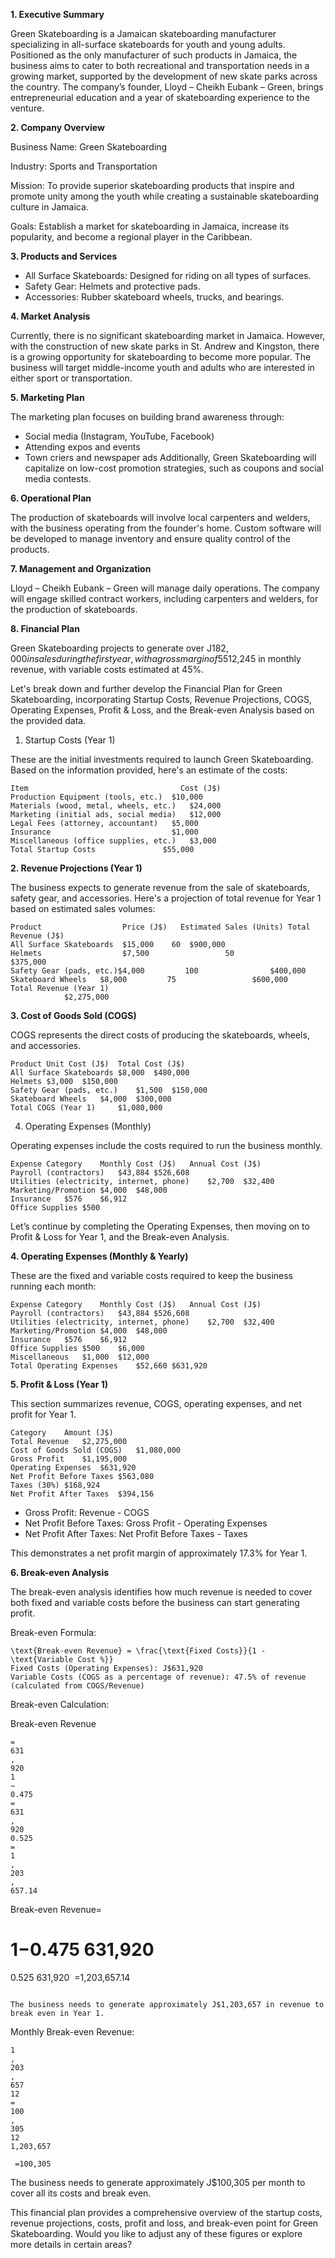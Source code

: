

**1. Executive Summary**

Green Skateboarding is a Jamaican skateboarding manufacturer specializing in all-surface skateboards for youth and young adults. Positioned as the only manufacturer of such products in Jamaica, the business aims to cater to both recreational and transportation needs in a growing market, supported by the development of new skate parks across the country. The company’s founder, Lloyd – Cheikh Eubank – Green, brings entrepreneurial education and a year of skateboarding experience to the venture.

**2. Company Overview**

Business Name: Green Skateboarding

Industry: Sports and Transportation

Mission: To provide superior skateboarding products that inspire and promote unity among the youth while creating a sustainable skateboarding culture in Jamaica.

Goals: Establish a market for skateboarding in Jamaica, increase its popularity, and become a regional player in the Caribbean.

**3. Products and Services**

- All Surface Skateboards: Designed for riding on all types of surfaces.
- Safety Gear: Helmets and protective pads.
- Accessories: Rubber skateboard wheels, trucks, and bearings.

**4. Market Analysis**

Currently, there is no significant skateboarding market in Jamaica. However, with the construction of new skate parks in St. Andrew and Kingston, there is a growing opportunity for skateboarding to become more popular. The business will target middle-income youth and adults who are interested in either sport or transportation.

**5. Marketing Plan**

The marketing plan focuses on building brand awareness through:

- Social media (Instagram, YouTube, Facebook)
- Attending expos and events
- Town criers and newspaper ads
Additionally, Green Skateboarding will capitalize on low-cost promotion strategies, such as coupons and social media contests.

**6. Operational Plan**

The production of skateboards will involve local carpenters and welders, with the business operating from the founder's home. Custom software will be developed to manage inventory and ensure quality control of the products.

**7. Management and Organization**

Lloyd – Cheikh Eubank – Green will manage daily operations. The company will engage skilled contract workers, including carpenters and welders, for the production of skateboards.

**8. Financial Plan**

Green Skateboarding projects to generate over J$182,000 in sales during the first year, with a gross margin of 55%. The business expects to reach a net profit of 5.92% by the end of Year 1, with further growth in the following years. The business's breakeven point is J$12,245 in monthly revenue, with variable costs estimated at 45%.

Let's break down and further develop the Financial Plan for Green Skateboarding, incorporating Startup Costs, Revenue Projections, COGS, Operating Expenses, Profit & Loss, and the Break-even Analysis based on the provided data.

1. Startup Costs (Year 1)

These are the initial investments required to launch Green Skateboarding. Based on the information provided, here's an estimate of the costs:

```
Item	                              Cost (J$)
Production Equipment (tools, etc.)	$10,000
Materials (wood, metal, wheels, etc.)	$24,000
Marketing (initial ads, social media)	$12,000
Legal Fees (attorney, accountant)	$5,000
Insurance	                        $1,000
Miscellaneous (office supplies, etc.)	$3,000
Total Startup Costs	              $55,000
```
**2. Revenue Projections (Year 1)**

The business expects to generate revenue from the sale of skateboards, safety gear, and accessories. Here's a projection of total revenue for Year 1 based on estimated sales volumes:

```
Product	                 Price (J$)   Estimated Sales (Units) Total Revenue (J$)
All Surface Skateboards	 $15,000	60	$900,000
Helmets	                 $7,500	                50	                                   $375,000
Safety Gear (pads, etc.)$4,000	       100	              $400,000
Skateboard Wheels	$8,000	       75	              $600,000
Total Revenue (Year 1)
			$2,275,000
```

**3. Cost of Goods Sold (COGS)**

COGS represents the direct costs of producing the skateboards, wheels, and accessories.

```
Product	Unit Cost (J$)	Total Cost (J$)
All Surface Skateboards	$8,000	$480,000
Helmets	$3,000	$150,000
Safety Gear (pads, etc.)	$1,500	$150,000
Skateboard Wheels	$4,000	$300,000
Total COGS (Year 1)		$1,080,000
```
4. Operating Expenses (Monthly)

Operating expenses include the costs required to run the business monthly.

```
Expense Category	Monthly Cost (J$)	Annual Cost (J$)
Payroll (contractors)	$43,884	$526,608
Utilities (electricity, internet, phone)	$2,700	$32,400
Marketing/Promotion	$4,000	$48,000
Insurance	$576	$6,912
Office Supplies	$500	

```


Let’s continue by completing the Operating Expenses, then moving on to Profit & Loss for Year 1, and the Break-even Analysis.


**4. Operating Expenses (Monthly & Yearly)**

These are the fixed and variable costs required to keep the business running each month:

```
Expense Category	Monthly Cost (J$)	Annual Cost (J$)
Payroll (contractors)	$43,884	$526,608
Utilities (electricity, internet, phone)	$2,700	$32,400
Marketing/Promotion	$4,000	$48,000
Insurance	$576	$6,912
Office Supplies	$500	$6,000
Miscellaneous	$1,000	$12,000
Total Operating Expenses	$52,660	$631,920
```
**5. Profit & Loss (Year 1)**

This section summarizes revenue, COGS, operating expenses, and net profit for Year 1.

```
Category	Amount (J$)
Total Revenue	$2,275,000
Cost of Goods Sold (COGS)	$1,080,000
Gross Profit	$1,195,000
Operating Expenses	$631,920
Net Profit Before Taxes	$563,080
Taxes (30%)	$168,924
Net Profit After Taxes	$394,156

```
- Gross Profit: Revenue - COGS
- Net Profit Before Taxes: Gross Profit - Operating Expenses
- Net Profit After Taxes: Net Profit Before Taxes - Taxes

This demonstrates a net profit margin of approximately 17.3% for Year 1.

**6. Break-even Analysis**

The break-even analysis identifies how much revenue is needed to cover both fixed and variable costs before the business can start generating profit.


Break-even Formula:
```
\text{Break-even Revenue} = \frac{\text{Fixed Costs}}{1 - \text{Variable Cost %}}
Fixed Costs (Operating Expenses): J$631,920
Variable Costs (COGS as a percentage of revenue): 47.5% of revenue (calculated from COGS/Revenue)
```
Break-even Calculation:


Break-even Revenue
```
=
631
,
920
1
−
0.475
=
631
,
920
0.525
=
1
,
203
,
657.14
```
Break-even Revenue= 

1−0.475
631,920
​
 = 
0.525
631,920
​
 =1,203,657.14
```

The business needs to generate approximately J$1,203,657 in revenue to break even in Year 1.
```
Monthly Break-even Revenue:

```
1
,
203
,
657
12
=
100
,
305
12
1,203,657
​
 =100,305

```
The business needs to generate approximately J$100,305 per month to cover all its costs and break even.


This financial plan provides a comprehensive overview of the startup costs, revenue projections, costs, profit and loss, and break-even point for Green Skateboarding. Would you like to adjust any of these figures or explore more details in certain areas?







